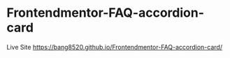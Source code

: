 # Frontendmentor-FAQ-accordion-card
Live Site <link> https://bang8520.github.io/Frontendmentor-FAQ-accordion-card/ <link>
